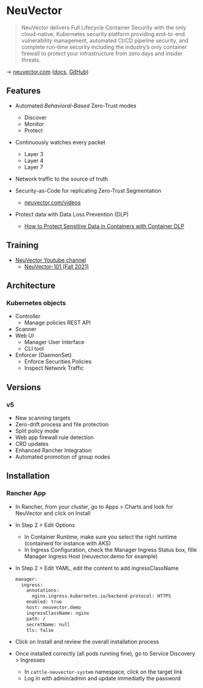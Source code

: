# NeuVector

> NeuVector delivers Full Lifecycle Container Security with the only cloud-native, Kubernetes security platform providing end-to-end vulnerability management, automated CI/CD pipeline security, and complete run-time security including the industry’s only container firewall to protect your infrastructure from zero days and insider threats.

→ [neuvector.com](https://neuvector.com/) ([docs](https://docs.neuvector.com/), [GitHub](https://github.com/neuvector/neuvector))

## Features

* Automated _Behavioral-Based_ Zero-Trust modes
  * Discover
  * Monitor
  * Protect

* Continuously watches every packet
  * Layer 3
  * Layer 4
  * Layer 7

* Network traffic to the source of truth

* Security-as-Code for replicating Zero-Trust Segmentation
  * [neuvector.com/videos](https://neuvector.com/videos/the-neuvector-minute-security-policy-as-code/)

* Protect data with Data Loss Prevention (DLP)
  * [How to Protect Sensitive Data in Containers with Container DLP](https://blog.neuvector.com/article/protect-sensitive-data-with-container-dlp)

## Training

* [NeuVector Youtube channel](https://www.youtube.com/channel/UCpAoVOdUS0i7T92cszeRVoQ)
  * [NeuVector-101 (Fall 2021)](https://www.youtube.com/watch?v=9ihaBr_QGzQ)

## Architecture

### Kubernetes objects

* Controller
  * Manage policies REST API
* Scanner
* Web UI
  * Manager User Interface
  * CLI tool
* Enforcer (DaemonSet)
  * Enforce Securities Policies
  * Inspect Network Traffic

## Versions

### v5

* New scanning targets
* Zero-drift process and file protection
* Split policy mode
* Web app firewall rule detection
* CRD updates
* Enhanced Rancher Integration
* Automated promotion of group nodes

## Installation

### Rancher App

* In Rancher, from your cluster, go to Apps > Charts and look for NeuVector and click on Install
* In Step 2 > Edit Options
  * In Container Runtime, make sure you select the right runtime (containerd for instance with AKS)
  * In Ingress Configuration, check the Manager Ingress Status box, fille Manager Ingress Host (neuvector.demo for example)
* In Step 2 > Edit YAML, edit the content to add ingressClassName

  ```bash
  manager:
    ingress:
      annotations:
        nginx.ingress.kubernetes.io/backend-protocol: HTTPS
      enabled: true
      host: neuvector.demo
      ingressClassName: nginx
      path: /
      secretName: null
      tls: false
  ```

* Click on Install and review the overall installation process
* Once installed correctly (all pods running fine), go to Service Discovery > Ingresses
  * In `cattle-neuvector-system` namespace, click on the target link
  * Log in with admin/admin and update immediatly the password
